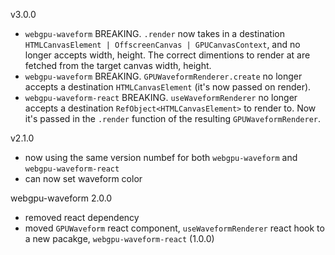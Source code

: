 v3.0.0

- `webgpu-waveform` BREAKING. `.render` now takes in a destination `HTMLCanvasElement | OffscreenCanvas | GPUCanvasContext`,
  and no longer accepts width, height. The correct dimentions to render at are fetched from the target canvas width, height.
- `webgpu-waveform` BREAKING. `GPUWaveformRenderer.create` no longer accepts a destination `HTMLCanvasElement` (it's now passed on render).
- `webgpu-waveform-react` BREAKING. `useWaveformRenderer` no longer accepts a destination `RefObject<HTMLCanvasElement>` to render to.
  Now it's passed in the `.render` function of the resulting `GPUWaveformRenderer`.

v2.1.0

- now using the same version numbef for both `webgpu-waveform` and `webgpu-waveform-react`
- can now set waveform color

webgpu-waveform 2.0.0

- removed react dependency
- moved `GPUWaveform` react component, `useWaveformRenderer` react hook to a new pacakge, `webgpu-waveform-react` (1.0.0)
